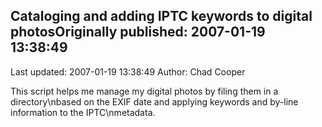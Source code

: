 ## Cataloging and adding IPTC keywords to digital photosOriginally published: 2007-01-19 13:38:49 
Last updated: 2007-01-19 13:38:49 
Author: Chad Cooper 
 
This script helps me manage my digital photos by filing them in a directory\nbased on the EXIF date and applying keywords and by-line information to the IPTC\nmetadata.